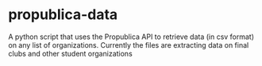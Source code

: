 # propublica-data
A python script that uses the Propublica API to retrieve data (in csv format) on any list of organizations. Currently the files are extracting data on final clubs and other student organizations 
